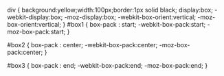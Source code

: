 div {
  background:yellow;width:100px;border:1px solid black;
  display:box;
-webkit-display:box;
  -moz-display:box;
    -webkit-box-orient:vertical;
    -moz-box-orient:vertical;
}
#box1 {
   box-pack : start;
  -webkit-box-pack:start;
-moz-box-pack:start;
}

#box2 {
  box-pack : center;
  -webkit-box-pack:center;
-moz-box-pack:center;
}

#box3 {
  box-pack : end;
  -webkit-box-pack:end;
-moz-box-pack:end;
}
